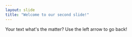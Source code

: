 ```yaml
---
layout: slide
title: "Welcome to our second slide!"
---
```

Your text what's the matter?
Use the left arrow to go back!
